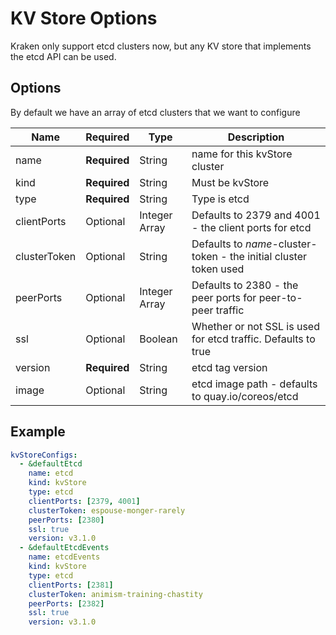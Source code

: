 # KV Store Options
Kraken only support etcd clusters now, but any KV store that implements the etcd API can be used.

## Options

By default we have an array of etcd clusters that we want to configure

| Name            | Required  | Type          | Description |
| --------------- | --------- | ------------- | --- |
| name            | __Required__  | String        | name for this kvStore cluster |
| kind            | __Required__  | String        | Must be kvStore |
| type            | __Required__  | String        | Type is etcd |
| clientPorts     | Optional      | Integer Array | Defaults to 2379 and 4001 - the client ports for etcd |
| clusterToken    | Optional      | String        | Defaults to _name_-cluster-token - the initial cluster token used |
| peerPorts       | Optional      | Integer Array | Defaults to 2380 - the peer ports for peer-to-peer traffic |
| ssl             | Optional      | Boolean       | Whether or not SSL is used for etcd traffic.  Defaults to true |
| version         | __Required__  | String        | etcd tag version |
| image           | Optional      | String        | etcd image path - defaults to quay.io/coreos/etcd |

## Example
```yaml
kvStoreConfigs:
  - &defaultEtcd
    name: etcd
    kind: kvStore
    type: etcd
    clientPorts: [2379, 4001]
    clusterToken: espouse-monger-rarely
    peerPorts: [2380]
    ssl: true
    version: v3.1.0
  - &defaultEtcdEvents
    name: etcdEvents
    kind: kvStore
    type: etcd
    clientPorts: [2381]
    clusterToken: animism-training-chastity
    peerPorts: [2382]
    ssl: true
    version: v3.1.0
```
